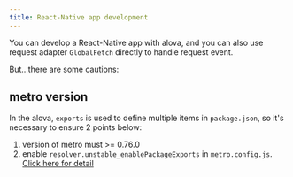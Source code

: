 ```yaml
---
title: React-Native app development
---
```


You can develop a React-Native app with alova, and you can also use request adapter `GlobalFetch` directly to handle request event.

But...there are some cautions:

## metro version

In the alova, `exports` is used to define multiple items in `package.json`, so it's necessary to ensure 2 points below:

1. version of metro must >= 0.76.0
2. enable `resolver.unstable_enablePackageExports` in `metro.config.js`. [Click here for detail](https://facebook.github.io/metro/docs/configuration/#unstable_enablepackageexports-experimental)
